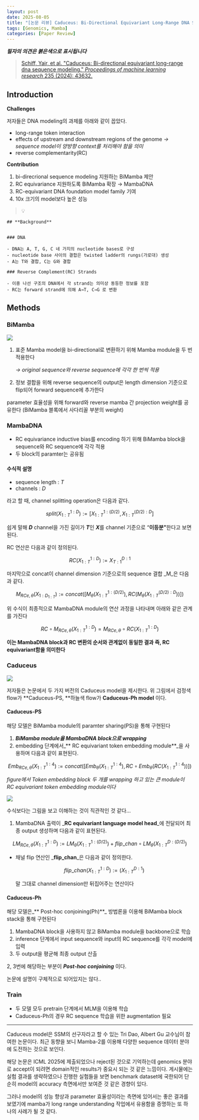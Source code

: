 ```yaml
---
layout: post
date: 2025-08-05
title: "[논문 리뷰] Caduceus: Bi-Directional Equivariant Long-Range DNA Sequence Modeling"
tags: [Genomics, Mamba]
categories: [Paper Review]
---
```


<span class="notion-red">_**필자의 의견은 붉은색으로 표시됩니다**_</span>


> [Schiff, Yair, et al. "Caduceus: Bi-directional equivariant long-range dna sequence modeling." ](https://pmc.ncbi.nlm.nih.gov/articles/PMC12189541/)[_Proceedings of machine learning research_](https://pmc.ncbi.nlm.nih.gov/articles/PMC12189541/)[ 235 (2024): 43632.](https://pmc.ncbi.nlm.nih.gov/articles/PMC12189541/)



## Introduction


**Challenges**


저자들은 DNA modeling의 과제를 아래와 같이 꼽았다.

- long-range token interaction
- effects of upstream and downstream regions of the genome 
_→ sequence model이 양방향 context를 처리해야 함을 의미_
- reverse complementarity(RC)

**Contribution**

1. bi-direcrional sequence modeling 지원하는 BiMamba 제안
1. RC equivariance 지원하도록 BiMamba 확장 → MambaDNA
1. RC-equivariant DNA foundation model family 기여
1. 10x 크기의 model보다 높은 성능

> 💡 


	## **Background**


	### DNA

	- DNA는 A, T, G, C 네 가지의 nucleotide bases로 구성
	- nucleotide base 사이의 결합은 twisted ladder의 rungs(가로대) 생성
	- A는 T와 결합, C는 G와 결합

	### Reverse Complement(RC) Strands

	- 이중 나선 구조의 DNA에서 각 strand는 의미상 동등한 정보를 포함
	- RC는 forward strand에 의해 A→T, C→G 로 변환


## Methods



### BiMamba


![](https://prod-files-secure.s3.us-west-2.amazonaws.com/542b861c-36a8-4051-84e5-8804b6728dba/2c247d59-7815-4980-99f0-8f0d21f445a7/image.png?X-Amz-Algorithm=AWS4-HMAC-SHA256&X-Amz-Content-Sha256=UNSIGNED-PAYLOAD&X-Amz-Credential=ASIAZI2LB466SEVXONBS%2F20250821%2Fus-west-2%2Fs3%2Faws4_request&X-Amz-Date=20250821T160055Z&X-Amz-Expires=3600&X-Amz-Security-Token=IQoJb3JpZ2luX2VjEKj%2F%2F%2F%2F%2F%2F%2F%2F%2F%2FwEaCXVzLXdlc3QtMiJGMEQCIHiBxqC1CLfDkc3qzkFBXgyGJ8y%2FnwfpnR3fSGirYfxNAiAnncBDM%2BgrtqlhjIJho4Y8GwFiSk9GtZ0sSpC9F2m0eyqIBAjx%2F%2F%2F%2F%2F%2F%2F%2F%2F%2F8BEAAaDDYzNzQyMzE4MzgwNSIMdQm0VIO1VdsLxGUPKtwD0tKryV6bDkMsrWCTHUwILHiEzUAo7BSVI%2BW9KeWX24yBIdZiKQ5tl957t3ko3MQHh2MKaEfoM6o0PlqLx49qR40cY%2B%2BNmbqL27BQVUyLw0XAmf9U0Q72coZZdvLNrM8UmaGShRno33rzVf40A%2F5HidFSPAFnAmDfgU25Ol9tiNZnWpDBLlgaCRo%2FODHdgZ3i6aoKcA%2BLfwHdLh2tYr38P0pMpqNZynmr5pkMf91v0%2Bxf7y07KJRSdrFOqDVqkZ8ngqCZaVRpagjCiVpr%2FCJgFuUZgEwzLZyqZH%2FR4f6skReDukSC18rXiN6e6hRrDo%2FBo5tqeKeJlhV9R561%2FBDm3LEdf7PuO2ZcrnR%2B5sINaUdSQgX%2F%2Fin24LyeSO9fLgLyCWyDbeq6Q77lFR%2Bj4tQxn6s%2F4m5FGfvbTrga0NBdeq1yKZ5ZT%2BBPJbtPnW2v9EdbHrfQgguwjPJk3G8rt934LfHEpbsavZ1jCnlZj7F8mkMs27JxGG8n3tIbmum%2FL4ECQLvrnkmyjT7jEDuIze0zHHwkeY02dX%2BJNSbkEUd2QxZ1G%2BHAkvAN55q3th4N6DJY%2Fsh4Kjf%2F1dVulz%2BiB0nEIWWlXFxjLBClLe%2FjnD3O1tCSEd1D%2FRQyXdNp3JEwgPacxQY6pgGur%2BOgpWI4bmG3ihbZZdMpOjGokiC8U%2FjDa6f9h3%2BhrcRxFWqR%2Fj5dTBQV0r6vIgde%2Bk6BSiEDwKaNy7LyPLW%2FLIsc9vOEihddUW%2FE1liKVYli%2F7WxhLHNqr4iov9MWbxw2JFX62HX5Cl%2BJC5Tujlx5nflp1nzlV3aRSTWmbDpnLOSR9VixIrqvi0yW9PBZTz2%2BSnUZxQT8u1CFrxECKchysrRL4gZ&X-Amz-Signature=170c236255158f66557212e8f2fec19810cb25e29bc2f051d6d3905ac85a8413&X-Amz-SignedHeaders=host&x-amz-checksum-mode=ENABLED&x-id=GetObject)

1. 표준 Mamba model을 bi-directional로 변환하기 위해 Mamba module을 두 번 적용한다

	_→ original sequence와 reverse sequence에 각각 한 번씩 적용_

1. 정보 결합을 위해 reverse sequence의 output은 length dimension 기준으로 flip되어 forward sequence에 추가한다

parameter 효율성을 위해 forward와 reverse mamba 간 projection weight를 공유한다 (BiMamba 블록에서 사다리꼴 부분의 weight)



### MambaDNA

- RC equivariance inductive bias를 encoding 하기 위해 BiMamba block을 sequence와 RC sequence에 각각 적용
- 두 block의 paramter는 공유됨


#### 수식적 설명

- sequence length : _T_
- channels : _D_

라고 할 때,  channel splitting operation은 다음과 같다.


$$
split(X^{1:D}_{1:T}):=[X^{1:(D/2)}_{1:T},X^{(D/2):D}_{1:T}]
$$


<span class="notion-red">쉽게 말해 </span><span class="notion-red">_**D**_</span><span class="notion-red"> channel을 가진 길이가 </span><span class="notion-red">_**T**_</span><span class="notion-red">인 </span><span class="notion-red">_**X**_</span><span class="notion-red">를 channel 기준으로 “</span><span class="notion-red">**이등분”**</span><span class="notion-red">한다고 보면 된다.</span>


RC 연산은 다음과 같이 정의된다.


$$
RC(X^{1:D}_{1:T}):=X^{D:1}_{T:1}
$$


마지막으로 concat이 channel dimension 기준으로의 sequence 결합 _M_은 다음과 같다.


$$
M_{RCe,\theta}(X_{1:D_{1:T}}):=concat([M_{\theta}(X^{1:(D/2)}_{1:T}),RC(M_{\theta}(X^{(D/2):D}_{1:T}))])
$$


위 수식이 최종적으로 MambaDNA module의 연산 과정을 나타내며 아래와 같은 관계를 가진다


$$
RC\circ M_{RCe,\theta}(X^{1:D}_{1:T}) = M_{RCe,\theta} \circ RC(X^{1:D}_{1:T})
$$


**이는 MambaDNA block과 RC 변환의 순서와 관계없이 동일한 결과 즉, RC equivariant함을 의미한다**



### Caduceus


![](https://prod-files-secure.s3.us-west-2.amazonaws.com/542b861c-36a8-4051-84e5-8804b6728dba/f94a60d7-8145-473b-aef9-7c68d3ec604a/image.png?X-Amz-Algorithm=AWS4-HMAC-SHA256&X-Amz-Content-Sha256=UNSIGNED-PAYLOAD&X-Amz-Credential=ASIAZI2LB466SEVXONBS%2F20250821%2Fus-west-2%2Fs3%2Faws4_request&X-Amz-Date=20250821T160055Z&X-Amz-Expires=3600&X-Amz-Security-Token=IQoJb3JpZ2luX2VjEKj%2F%2F%2F%2F%2F%2F%2F%2F%2F%2FwEaCXVzLXdlc3QtMiJGMEQCIHiBxqC1CLfDkc3qzkFBXgyGJ8y%2FnwfpnR3fSGirYfxNAiAnncBDM%2BgrtqlhjIJho4Y8GwFiSk9GtZ0sSpC9F2m0eyqIBAjx%2F%2F%2F%2F%2F%2F%2F%2F%2F%2F8BEAAaDDYzNzQyMzE4MzgwNSIMdQm0VIO1VdsLxGUPKtwD0tKryV6bDkMsrWCTHUwILHiEzUAo7BSVI%2BW9KeWX24yBIdZiKQ5tl957t3ko3MQHh2MKaEfoM6o0PlqLx49qR40cY%2B%2BNmbqL27BQVUyLw0XAmf9U0Q72coZZdvLNrM8UmaGShRno33rzVf40A%2F5HidFSPAFnAmDfgU25Ol9tiNZnWpDBLlgaCRo%2FODHdgZ3i6aoKcA%2BLfwHdLh2tYr38P0pMpqNZynmr5pkMf91v0%2Bxf7y07KJRSdrFOqDVqkZ8ngqCZaVRpagjCiVpr%2FCJgFuUZgEwzLZyqZH%2FR4f6skReDukSC18rXiN6e6hRrDo%2FBo5tqeKeJlhV9R561%2FBDm3LEdf7PuO2ZcrnR%2B5sINaUdSQgX%2F%2Fin24LyeSO9fLgLyCWyDbeq6Q77lFR%2Bj4tQxn6s%2F4m5FGfvbTrga0NBdeq1yKZ5ZT%2BBPJbtPnW2v9EdbHrfQgguwjPJk3G8rt934LfHEpbsavZ1jCnlZj7F8mkMs27JxGG8n3tIbmum%2FL4ECQLvrnkmyjT7jEDuIze0zHHwkeY02dX%2BJNSbkEUd2QxZ1G%2BHAkvAN55q3th4N6DJY%2Fsh4Kjf%2F1dVulz%2BiB0nEIWWlXFxjLBClLe%2FjnD3O1tCSEd1D%2FRQyXdNp3JEwgPacxQY6pgGur%2BOgpWI4bmG3ihbZZdMpOjGokiC8U%2FjDa6f9h3%2BhrcRxFWqR%2Fj5dTBQV0r6vIgde%2Bk6BSiEDwKaNy7LyPLW%2FLIsc9vOEihddUW%2FE1liKVYli%2F7WxhLHNqr4iov9MWbxw2JFX62HX5Cl%2BJC5Tujlx5nflp1nzlV3aRSTWmbDpnLOSR9VixIrqvi0yW9PBZTz2%2BSnUZxQT8u1CFrxECKchysrRL4gZ&X-Amz-Signature=64958be980526f9e35918fdbee6b8b735d945b5a34d01cfdcfb2ed89776f6eca&X-Amz-SignedHeaders=host&x-amz-checksum-mode=ENABLED&x-id=GetObject)


저자들은 논문에서 두 가지 버전의 Caduceus model을 제시한다. 위 그림에서 검정색 flow가 **Caduceus-PS, **하늘색 flow가 **Caduceus-Ph model** 이다.



#### Caduceus-PS


해당 모델은 BiMamba module의 paramter sharing(PS)을 통해 구현된다

1. _**BiMamba module을 MambaDNA block으로 wrapping**_
1. embedding 단계에서_** RC equivariant token embedding module**_을 사용하며 다음과 같이 표현된다.

$$
Emb_{RCe,\theta}(X^{1:4}_{1:T}):=concat([Emb_{\theta}(X^{1:4}_{1:T}),RC \circ Emb_{\theta}(RC(X^{1:4}_{1:T}))])
$$


_figure에서 Token embedding block 두 개를 wrapping 하고 있는 큰 module이 RC equivariant token embedding module이다_


![](https://prod-files-secure.s3.us-west-2.amazonaws.com/542b861c-36a8-4051-84e5-8804b6728dba/b175e4da-71eb-4e91-8c23-a06dabe673c9/image.png?X-Amz-Algorithm=AWS4-HMAC-SHA256&X-Amz-Content-Sha256=UNSIGNED-PAYLOAD&X-Amz-Credential=ASIAZI2LB466SEVXONBS%2F20250821%2Fus-west-2%2Fs3%2Faws4_request&X-Amz-Date=20250821T160055Z&X-Amz-Expires=3600&X-Amz-Security-Token=IQoJb3JpZ2luX2VjEKj%2F%2F%2F%2F%2F%2F%2F%2F%2F%2FwEaCXVzLXdlc3QtMiJGMEQCIHiBxqC1CLfDkc3qzkFBXgyGJ8y%2FnwfpnR3fSGirYfxNAiAnncBDM%2BgrtqlhjIJho4Y8GwFiSk9GtZ0sSpC9F2m0eyqIBAjx%2F%2F%2F%2F%2F%2F%2F%2F%2F%2F8BEAAaDDYzNzQyMzE4MzgwNSIMdQm0VIO1VdsLxGUPKtwD0tKryV6bDkMsrWCTHUwILHiEzUAo7BSVI%2BW9KeWX24yBIdZiKQ5tl957t3ko3MQHh2MKaEfoM6o0PlqLx49qR40cY%2B%2BNmbqL27BQVUyLw0XAmf9U0Q72coZZdvLNrM8UmaGShRno33rzVf40A%2F5HidFSPAFnAmDfgU25Ol9tiNZnWpDBLlgaCRo%2FODHdgZ3i6aoKcA%2BLfwHdLh2tYr38P0pMpqNZynmr5pkMf91v0%2Bxf7y07KJRSdrFOqDVqkZ8ngqCZaVRpagjCiVpr%2FCJgFuUZgEwzLZyqZH%2FR4f6skReDukSC18rXiN6e6hRrDo%2FBo5tqeKeJlhV9R561%2FBDm3LEdf7PuO2ZcrnR%2B5sINaUdSQgX%2F%2Fin24LyeSO9fLgLyCWyDbeq6Q77lFR%2Bj4tQxn6s%2F4m5FGfvbTrga0NBdeq1yKZ5ZT%2BBPJbtPnW2v9EdbHrfQgguwjPJk3G8rt934LfHEpbsavZ1jCnlZj7F8mkMs27JxGG8n3tIbmum%2FL4ECQLvrnkmyjT7jEDuIze0zHHwkeY02dX%2BJNSbkEUd2QxZ1G%2BHAkvAN55q3th4N6DJY%2Fsh4Kjf%2F1dVulz%2BiB0nEIWWlXFxjLBClLe%2FjnD3O1tCSEd1D%2FRQyXdNp3JEwgPacxQY6pgGur%2BOgpWI4bmG3ihbZZdMpOjGokiC8U%2FjDa6f9h3%2BhrcRxFWqR%2Fj5dTBQV0r6vIgde%2Bk6BSiEDwKaNy7LyPLW%2FLIsc9vOEihddUW%2FE1liKVYli%2F7WxhLHNqr4iov9MWbxw2JFX62HX5Cl%2BJC5Tujlx5nflp1nzlV3aRSTWmbDpnLOSR9VixIrqvi0yW9PBZTz2%2BSnUZxQT8u1CFrxECKchysrRL4gZ&X-Amz-Signature=d48082fa4e2a84e127b5d8df8192cc048af8af1166cbc05f0a9bfbc03bd8f44d&X-Amz-SignedHeaders=host&x-amz-checksum-mode=ENABLED&x-id=GetObject)


<span class="notion-red">수식보다는 그림을 보고 이해하는 것이 직관적인 것 같다…</span>

1. MambaDNA 출력이 _**RC equivariant language model head**_에 전달되어 최종 output 생성하며 다음과 같이 표현된다.

$$
LM_{RCe,\theta}(X^{1:D}_{1:T}):= LM_{\theta}(X^{1:(D/2)}_{1:T})+flip\_chan\circ LM_{\theta}(X^{D:(D/2)}_{1:T})
$$

- 채널 flip 연산인 _**flip\_chan**_은 다음과 같이 정의한다.

	$$
	flip\_chan(X^{1:D}_{1:T}):=(X^{D:1}_{1:T})
	$$


	말 그대로 channel dimension만 뒤집어주는 연산이다



#### Caduceus-Ph


해당 모델은_** Post-hoc conjoining(Ph)**_ 방법론을 이용해 BiMamba block stack을 통해 구현된다

1. MambaDNA block을 사용하지 않고 BiMamba module을 backbone으로 학습
1. inference 단계에서 input sequence와 input의 RC sequence를 각각 model에 입력
1. 두 output을 평균해 최종 output 산출

2, 3번에 해당하는 부분이 _**Post-hoc conjoining**_ 이다.


<span class="notion-red">논문에 설명이 구체적으로 되어있지는 않다..</span>



### Train

- 두 모델 모두 pretrain 단계에서 MLM을 이용해 학습
- Caduceus-Ph의 경우 RC sequence 학습을 위한 augmentation 필요

---


<span class="notion-red">Caduceus model은 SSM의 선구자라고 할 수 있는 Tri Dao, Albert Gu 교수님이 참여한 논문이다. 최근 동향을 보니 Mamba-2를 이용해 다양한 sequence 데이터 분야에 도전하는 것으로 보인다.</span>


<span class="notion-red">해당 논문은 ICML 2025에 제출되었으나 reject된 것으로 기억하는데 genomics 분야로 accept이 되려면 domain적인 results가 중요시 되는 것 같은 느낌이다. 게시물에는 실험 결과를 생략하였으나 진행한 실험들을 보면 benchmark dataset에 국한되어 단순히 model의 accuracy 측면에서만 보여준 것 같은 경향이 있다.</span>


<span class="notion-red">그러나 model의 성능 향상과 parameter 효율성이라는 측면에 있어서는 좋은 결과를 보였기에 mamba가 long range understanding 작업에서 유용함을 증명하는 또 하나의 사례가 될 것 같다.</span>

